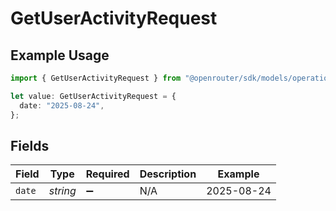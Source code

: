 # GetUserActivityRequest

## Example Usage

```typescript
import { GetUserActivityRequest } from "@openrouter/sdk/models/operations";

let value: GetUserActivityRequest = {
  date: "2025-08-24",
};
```

## Fields

| Field              | Type               | Required           | Description        | Example            |
| ------------------ | ------------------ | ------------------ | ------------------ | ------------------ |
| `date`             | *string*           | :heavy_minus_sign: | N/A                | 2025-08-24         |
